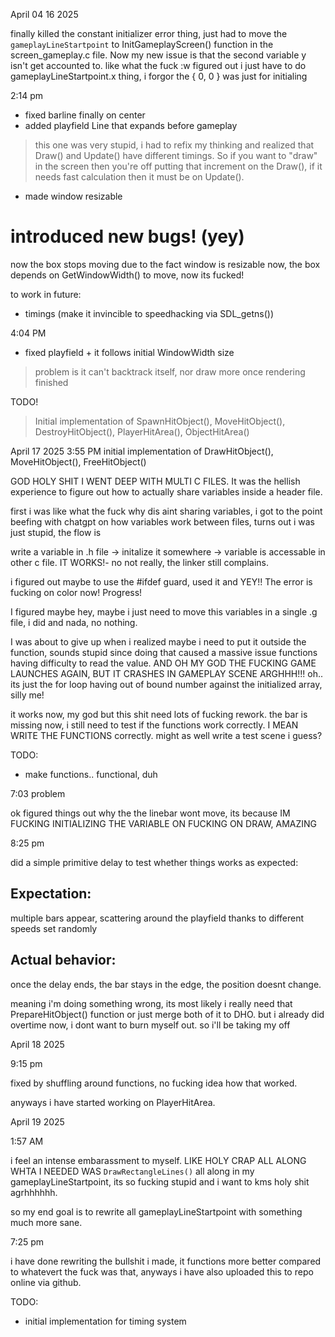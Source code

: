 

April 04 16 2025

finally killed the constant initializer error thing, just had to move the `gameplayLineStartpoint` to InitGameplayScreen() function in the screen_gameplay.c file. Now my new issue is that the second variable y isn't get accounted to. like what the fuck
:w
figured out i just have to do gameplayLineStartpoint.x thing, i forgor the { 0, 0 } was just for initialing

2:14 pm

* fixed barline finally on center
* added playfield Line that expands before gameplay 
>   this one was very stupid, i had to refix my thinking and realized that Draw() and Update() have different timings. So if you want to "draw" in the screen then you're off putting that increment on the Draw(), if it needs fast calculation then it must be on Update().
* made window resizable

# introduced new bugs! (yey)

now the box stops moving due to the fact window is resizable now, the box depends on GetWindowWidth() to move, now its fucked!

to work in future:
* timings (make it invincible to speedhacking via SDL_getns())

4:04 PM

* fixed playfield + it follows initial WindowWidth size
>   problem is it can't backtrack itself, nor draw more once rendering finished

TODO!
>   Initial implementation of SpawnHitObject(), MoveHitObject(), DestroyHitObject(), PlayerHitArea(), ObjectHitArea()

April 17 2025
3:55 PM
initial implementation of DrawHitObject(), MoveHitObject(), FreeHitObject()


GOD HOLY SHIT I WENT DEEP WITH MULTI C FILES. It was the hellish experience to figure out how to actually share variables inside a header file.

first i was like what the fuck why dis aint sharing variables, i got to the point beefing with chatgpt on how variables work between files, turns out i was just stupid, the flow is 

write a variable in .h file -> initalize it somewhere -> variable is accessable in other c file. IT WORKS!- no not really, the linker still complains.

i figured out maybe to use the #ifdef guard, used it and YEY!! The error is fucking on color now! Progress!

I figured maybe hey, maybe i just need to move this variables in a single .g file, i did and nada, no nothing.

I was about to give up when i realized maybe i need to put it outside the function, sounds stupid since doing that caused a massive issue functions having difficulty to read the value. AND OH MY GOD THE FUCKING GAME LAUNCHES AGAIN, BUT IT CRASHES IN GAMEPLAY SCENE ARGHHH!!! oh.. its just the for loop having out of bound number against the initialized array, silly me!

it works now, my god but this shit need lots of fucking rework. the bar is missing now, i still need to test if the functions work correctly. I MEAN WRITE THE FUNCTIONS correctly. might as well write a test scene i guess?

TODO:
* make functions.. functional, duh

7:03 problem

ok figured things out why the the linebar wont move, its because IM FUCKING INITIALIZING THE VARIABLE ON FUCKING ON DRAW, AMAZING

8:25 pm 

did a simple primitive delay to test whether things works as expected:

## Expectation:
multiple bars appear, scattering around the playfield thanks to different speeds set randomly

## Actual behavior:
once the delay ends, the bar stays in the edge, the position doesnt change.

meaning i'm doing something wrong, its most likely i really need that PrepareHitObject() function or just merge both of it to DHO. but i already did overtime now, i dont want to burn myself out. so i'll be taking my off


April 18 2025

9:15 pm

fixed by shuffling around functions, no fucking idea how that worked.

anyways i have started working on PlayerHitArea. 

April 19 2025

1:57 AM 

i feel an intense embarassment to myself. LIKE HOLY CRAP ALL ALONG WHTA I NEEDED WAS `DrawRectangleLines()` all along in my gameplayLineStartpoint, its so fucking stupid and i want to kms holy shit agrhhhhhh.

so my end goal is to rewrite all gameplayLineStartpoint with something much more sane. 

7:25 pm 

i have done rewriting the bullshit i made, it functions more better compared to whatevert the fuck was that, anyways i have also uploaded this to repo online via github.

TODO:
* initial implementation for timing system
